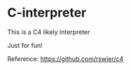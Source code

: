 # C-interpreter
This is a C4 likely interpreter

Just for fun!

Reference: https://github.com/rswier/c4